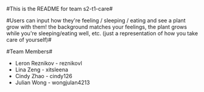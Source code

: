 #This is the README for team s2-t1-care#


#Users can input how they're feeling / sleeping / eating and see a plant grow with them! the background matches your feelings, the plant grows while you're sleeping/eating well, etc. (just a representation of how you take care of yourself)#

#Team Members#
* Leron Reznikov - reznikovl
* Lina Zeng - xitsleena
* Cindy Zhao - cindy126
* Julian Wong - wongjulan4213


